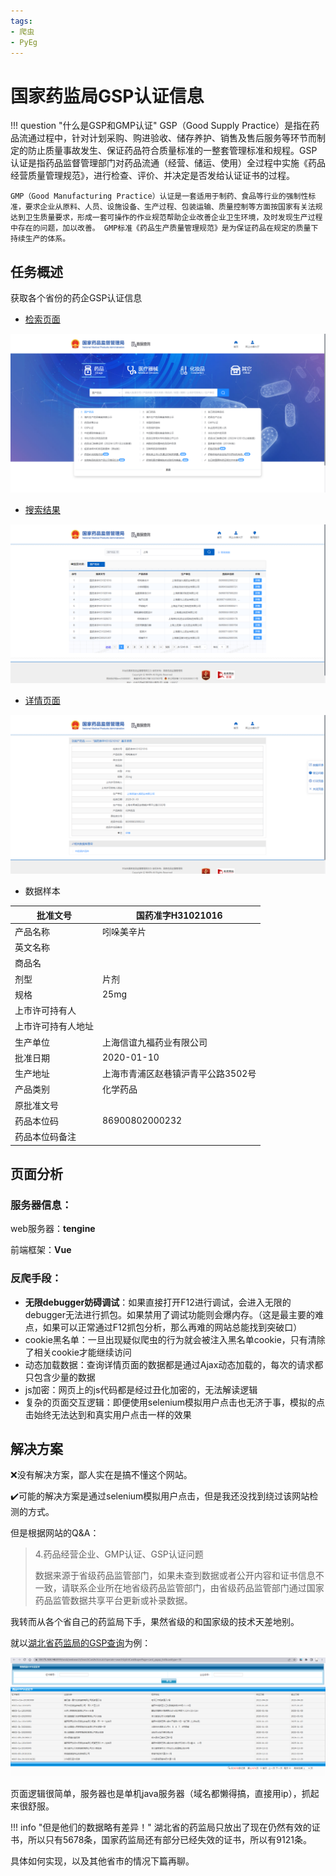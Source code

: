 ```yaml
---
tags:
- 爬虫
- PyEg
---
```


# 国家药监局GSP认证信息
!!! question "什么是GSP和GMP认证"
	GSP（Good Supply Practice）是指在药品流通过程中，针对计划采购、购进验收、储存养护、销售及售后服务等环节而制定的防止质量事故发生、保证药品符合质量标准的一整套管理标准和规程。GSP认证是指药品监督管理部门对药品流通（经营、储运、使用）全过程中实施《药品经营质量管理规范》，进行检查、评价、并决定是否发给认证证书的过程。

	GMP（Good Manufacturing Practice）认证是一套适用于制药、食品等行业的强制性标准，要求企业从原料、人员、设施设备、生产过程、包装运输、质量控制等方面按国家有关法规达到卫生质量要求，形成一套可操作的作业规范帮助企业改善企业卫生环境，及时发现生产过程中存在的问题，加以改善。 GMP标准《药品生产质量管理规范》是为保证药品在规定的质量下持续生产的体系。
## 任务概述

获取各个省份的药企GSP认证信息

- [检索页面](https://www.nmpa.gov.cn/datasearch/)

![image-20230228111638116](assets/image-20230228111638116.png)

- [搜索结果](https://www.nmpa.gov.cn/datasearch/search-result.html)

![image-20230228111927751](assets/image-20230228111927751.png)

- [详情页面](https://www.nmpa.gov.cn/datasearch/search-info.html?nmpa=aWQ9ZmZmYTcwZDQ2Y2Q1ZmE4ZWY1MzUzZTc0MjUwZDcxYWImaXRlbUlkPWZmODA4MDgxODNjYWQ3NTAwMTg0MDg4MWY4NDgxNzlm)

![image-20230228112015957](assets/image-20230228112015957.png)

- 数据样本


| 批准文号           | 国药准字H31021016                  |
| ------------------ | ---------------------------------- |
| 产品名称           | 吲哚美辛片                         |
| 英文名称           |                                    |
| 商品名             |                                    |
| 剂型               | 片剂                               |
| 规格               | 25mg                               |
| 上市许可持有人     |                                    |
| 上市许可持有人地址 |                                    |
| 生产单位           | 上海信谊九福药业有限公司           |
| 批准日期           | 2020-01-10                         |
| 生产地址           | 上海市青浦区赵巷镇沪青平公路3502号 |
| 产品类别           | 化学药品                           |
| 原批准文号         |                                    |
| 药品本位码         | 86900802000232                     |
| 药品本位码备注     |                                    |

## 页面分析

### 服务器信息：

web服务器：**tengine**

前端框架：**Vue**

### 反爬手段：

- **无限debugger妨碍调试**：如果直接打开F12进行调试，会进入无限的debugger无法进行抓包。如果禁用了调试功能则会爆内存。（这是最主要的难点，如果可以正常通过F12抓包分析，那么再难的网站总能找到突破口）
- cookie黑名单：一旦出现疑似爬虫的行为就会被注入黑名单cookie，只有清除了相关cookie才能继续访问
- 动态加载数据：查询详情页面的数据都是通过Ajax动态加载的，每次的请求都只包含少量的数据
- js加密：网页上的js代码都是经过丑化加密的，无法解读逻辑
- 复杂的页面交互逻辑：即便使用selenium模拟用户点击也无济于事，模拟的点击始终无法达到和真实用户点击一样的效果

## 解决方案

❌没有解决方案，鄙人实在是搞不懂这个网站。

✔️可能的解决方案是通过selenium模拟用户点击，但是我还没找到绕过该网站检测的方式。

但是根据网站的Q&A：

>  4.药品经营企业、GMP认证、GSP认证问题
>
> 数据来源于省级药品监管部门，如果未查到数据或者公开内容和证书信息不一致，请联系企业所在地省级药品监管部门，由省级药品监管部门通过国家药品监管数据共享平台更新或补录数据。

我转而从各个省自己的药监局下手，果然省级的和国家级的技术天差地别。

就以[湖北省药监局的GSP查询](https://59.175.169.148:8999/wssb/websearch/SearchCardAction.do?operate=searchGyEntCard&operPage=card_ypgsp_list&cardtype=18)为例：

![image-20230228144946565](assets/image-20230228144946565.png)

页面逻辑很简单，服务器也是单机java服务器（域名都懒得搞，直接用ip），抓起来很舒服。

!!! info "但是他们的数据略有差异！"
	湖北省的药监局只放出了现在仍然有效的证书，所以只有5678条，国家药监局还有部分已经失效的证书，所以有9121条。

具体如何实现，以及其他省市的情况下篇再聊。